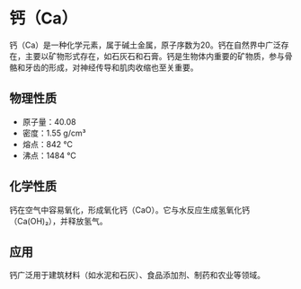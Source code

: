 # 钙（Ca）

钙（Ca）是一种化学元素，属于碱土金属，原子序数为20。钙在自然界中广泛存在，主要以矿物形式存在，如石灰石和石膏。钙是生物体内重要的矿物质，参与骨骼和牙齿的形成，对神经传导和肌肉收缩也至关重要。

## 物理性质
- 原子量：40.08
- 密度：1.55 g/cm³
- 熔点：842 °C
- 沸点：1484 °C

## 化学性质
钙在空气中容易氧化，形成氧化钙（CaO）。它与水反应生成氢氧化钙（Ca(OH)₂），并释放氢气。

## 应用
钙广泛用于建筑材料（如水泥和石灰）、食品添加剂、制药和农业等领域。